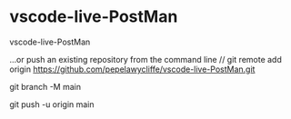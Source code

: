 # vscode-live-PostMan
vscode-live-PostMan





…or push an existing repository from the command line
//
git remote add origin https://github.com/pepelawycliffe/vscode-live-PostMan.git

git branch -M main

git push -u origin main
